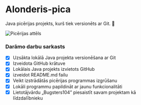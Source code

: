 # Alonderis-pica
Java picērijas projekts, kurš tiek versionēts ar Git. :pizza:

![Picērijas attēls](https://cdn-icons-png.flaticon.com/512/169/169885.png)


### **Darāmo darbu sarkasts**
- [x] Uzsākta lokālā Java projekta versionēšana ar Git
- [x] Izveidota GitHub krātuve
- [x] Lokālais Java projekts izvietots GitHub
- [x] izveidot README.md failu
- [x] Veikt izstrādātās picērijas programmas izgrūšanu
- [x] Lokāli programmu papildināt ar jaunu funkcionalitāti
- [x] Lietotājvārdu „Bugsters104” piesaistīt savam projektam kā līdzdalībnieku
